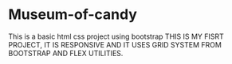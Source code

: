 # Museum-of-candy
This is a basic html css project using bootstrap
THIS IS MY FISRT PROJECT, IT IS RESPONSIVE AND IT USES GRID SYSTEM FROM BOOTSTRAP AND FLEX UTILITIES.
